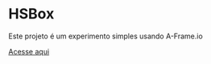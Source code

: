 # HSBox
Este projeto é um experimento simples usando A-Frame.io

[Acesse aqui](https://arturguedes.github.io/HSBox/)
